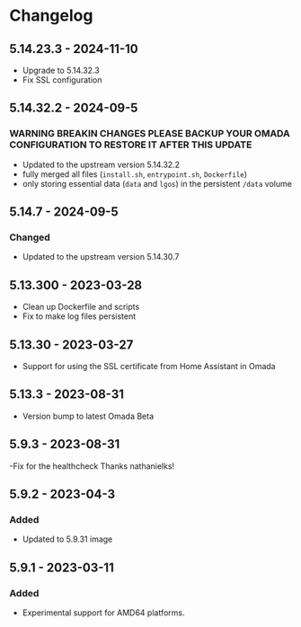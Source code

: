 # Changelog

## 5.14.23.3 - 2024-11-10

- Upgrade to 5.14.32.3
- Fix SSL configuration

## 5.14.32.2 - 2024-09-5
### WARNING BREAKIN CHANGES PLEASE BACKUP YOUR OMADA CONFIGURATION TO RESTORE IT AFTER THIS UPDATE
- Updated to the upstream version 5.14.32.2
- fully merged all files (`install.sh`, `entrypoint.sh`, `Dockerfile`)
- only storing essential data (`data` and `lgos`) in the persistent `/data` volume

## 5.14.7 - 2024-09-5
### Changed
- Updated to the upstream version 5.14.30.7

## 5.13.300 - 2023-03-28

- Clean up Dockerfile and scripts
- Fix to make log files persistent

## 5.13.30 - 2023-03-27

- Support for using the SSL certificate from Home Assistant in Omada

## 5.13.3 - 2023-08-31
- Version bump to latest Omada Beta

## 5.9.3 - 2023-08-31
-Fix for the healthcheck Thanks nathanielks!


## 5.9.2 - 2023-04-3
### Added
- Updated to 5.9.31 image


## 5.9.1 - 2023-03-11
### Added
- Experimental support for AMD64 platforms.
